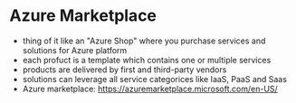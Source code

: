 # Azure Marketplace

- thing of it like an "Azure Shop" where you purchase services and solutions for Azure platform
- each profuct is a template which contains one or multiple services
- products are delivered by first and third-party vendors
- solutions can leverage all service categorices like IaaS, PaaS and Saas
- Azure marketplace: https://azuremarketplace.microsoft.com/en-US/